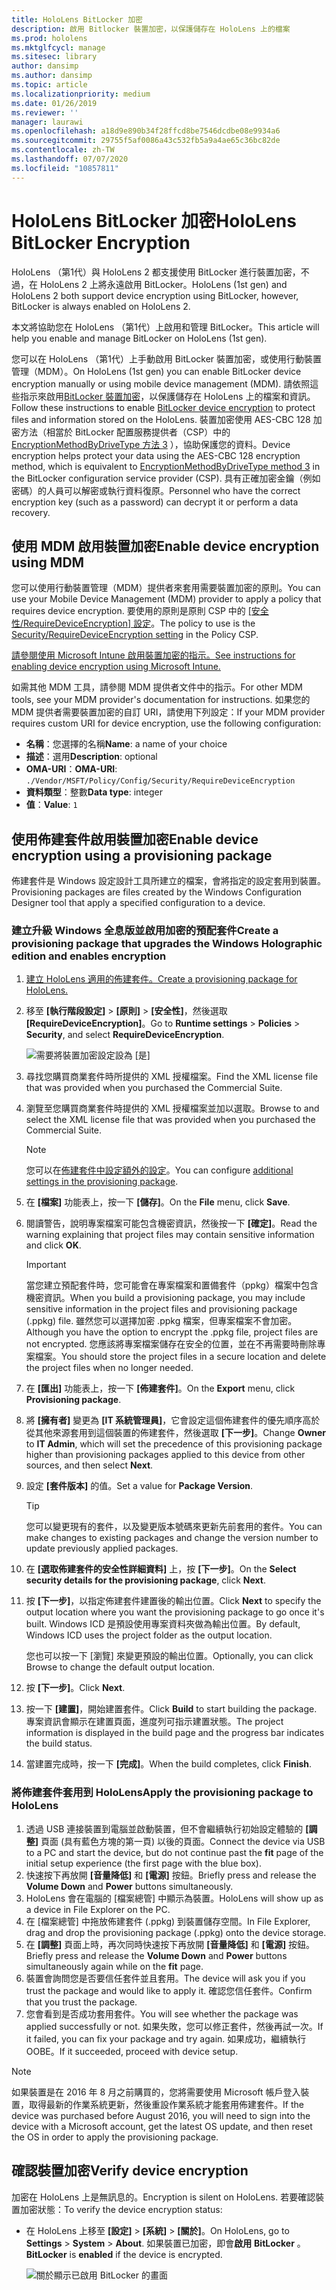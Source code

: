 ```yaml
---
title: HoloLens BitLocker 加密
description: 啟用 Bitlocker 裝置加密，以保護儲存在 HoloLens 上的檔案
ms.prod: hololens
ms.mktglfcycl: manage
ms.sitesec: library
author: dansimp
ms.author: dansimp
ms.topic: article
ms.localizationpriority: medium
ms.date: 01/26/2019
ms.reviewer: ''
manager: laurawi
ms.openlocfilehash: a18d9e890b34f28ffcd8be7546dcdbe08e9934a6
ms.sourcegitcommit: 29755f5af0086a43c532fb5a9a4ae65c36bc82de
ms.contentlocale: zh-TW
ms.lasthandoff: 07/07/2020
ms.locfileid: "10857811"
---
```

# <span data-ttu-id="5beab-103">HoloLens BitLocker 加密</span><span class="sxs-lookup"><span data-stu-id="5beab-103">HoloLens BitLocker Encryption</span></span>

<span data-ttu-id="5beab-104">HoloLens （第1代）與 HoloLens 2 都支援使用 BitLocker 進行裝置加密，不過，在 HoloLens 2 上將永遠啟用 BitLocker。</span><span class="sxs-lookup"><span data-stu-id="5beab-104">HoloLens (1st gen) and HoloLens 2 both support device encryption using BitLocker, however, BitLocker is always enabled on HoloLens 2.</span></span>

<span data-ttu-id="5beab-105">本文將協助您在 HoloLens （第1代）上啟用和管理 BitLocker。</span><span class="sxs-lookup"><span data-stu-id="5beab-105">This article will help you enable and manage BitLocker on HoloLens (1st gen).</span></span>

<span data-ttu-id="5beab-106">您可以在 HoloLens （第1代）上手動啟用 BitLocker 裝置加密，或使用行動裝置管理（MDM）。</span><span class="sxs-lookup"><span data-stu-id="5beab-106">On HoloLens (1st gen) you can enable BitLocker device encryption manually or using mobile device management (MDM).</span></span> <span data-ttu-id="5beab-107">請依照這些指示來啟用[BitLocker 裝置加密](https://docs.microsoft.com/windows/security/information-protection/bitlocker/bitlocker-device-encryption-overview-windows-10#bitlocker-device-encryption)，以保護儲存在 HoloLens 上的檔案和資訊。</span><span class="sxs-lookup"><span data-stu-id="5beab-107">Follow these instructions to enable [BitLocker device encryption](https://docs.microsoft.com/windows/security/information-protection/bitlocker/bitlocker-device-encryption-overview-windows-10#bitlocker-device-encryption) to protect files and information stored on the HoloLens.</span></span> <span data-ttu-id="5beab-108">裝置加密使用 AES-CBC 128 加密方法（相當於 BitLocker 配置服務提供者（CSP）中的[EncryptionMethodByDriveType 方法 3](https://docs.microsoft.com/windows/client-management/mdm/bitlocker-csp#encryptionmethodbydrivetype) ），協助保護您的資料。</span><span class="sxs-lookup"><span data-stu-id="5beab-108">Device encryption helps protect your data using the AES-CBC 128 encryption method, which is equivalent to [EncryptionMethodByDriveType method 3](https://docs.microsoft.com/windows/client-management/mdm/bitlocker-csp#encryptionmethodbydrivetype) in the BitLocker configuration service provider (CSP).</span></span> <span data-ttu-id="5beab-109">具有正確加密金鑰（例如密碼）的人員可以解密或執行資料復原。</span><span class="sxs-lookup"><span data-stu-id="5beab-109">Personnel who have the correct encryption key (such as a password) can decrypt it or perform a data recovery.</span></span>

## <span data-ttu-id="5beab-110">使用 MDM 啟用裝置加密</span><span class="sxs-lookup"><span data-stu-id="5beab-110">Enable device encryption using MDM</span></span>

<span data-ttu-id="5beab-111">您可以使用行動裝置管理（MDM）提供者來套用需要裝置加密的原則。</span><span class="sxs-lookup"><span data-stu-id="5beab-111">You can use your Mobile Device Management (MDM) provider to apply a policy that requires device encryption.</span></span> <span data-ttu-id="5beab-112">要使用的原則是原則 CSP 中的 [[安全性/RequireDeviceEncryption] 設定](https://docs.microsoft.com/windows/client-management/mdm/policy-csp-security#security-requiredeviceencryption)。</span><span class="sxs-lookup"><span data-stu-id="5beab-112">The policy to use is the [Security/RequireDeviceEncryption setting](https://docs.microsoft.com/windows/client-management/mdm/policy-csp-security#security-requiredeviceencryption) in the Policy CSP.</span></span>

[<span data-ttu-id="5beab-113">請參閱使用 Microsoft Intune 啟用裝置加密的指示。</span><span class="sxs-lookup"><span data-stu-id="5beab-113">See instructions for enabling device encryption using Microsoft Intune.</span></span>](https://docs.microsoft.com/intune/compliance-policy-create-windows#windows-holographic-for-business)

<span data-ttu-id="5beab-114">如需其他 MDM 工具，請參閱 MDM 提供者文件中的指示。</span><span class="sxs-lookup"><span data-stu-id="5beab-114">For other MDM tools, see your MDM provider's documentation for instructions.</span></span> <span data-ttu-id="5beab-115">如果您的 MDM 提供者需要裝置加密的自訂 URI，請使用下列設定：</span><span class="sxs-lookup"><span data-stu-id="5beab-115">If your MDM provider requires custom URI for device encryption, use the following configuration:</span></span>

- <span data-ttu-id="5beab-116">**名稱**：您選擇的名稱</span><span class="sxs-lookup"><span data-stu-id="5beab-116">**Name**: a name of your choice</span></span>
- <span data-ttu-id="5beab-117">**描述**：選用</span><span class="sxs-lookup"><span data-stu-id="5beab-117">**Description**: optional</span></span>
- <span data-ttu-id="5beab-118">**OMA-URI**：</span><span class="sxs-lookup"><span data-stu-id="5beab-118">**OMA-URI**:</span></span> `./Vendor/MSFT/Policy/Config/Security/RequireDeviceEncryption`
- <span data-ttu-id="5beab-119">**資料類型**：整數</span><span class="sxs-lookup"><span data-stu-id="5beab-119">**Data type**: integer</span></span>
- <span data-ttu-id="5beab-120">**值**：</span><span class="sxs-lookup"><span data-stu-id="5beab-120">**Value**:</span></span> `1`

## <span data-ttu-id="5beab-121">使用佈建套件啟用裝置加密</span><span class="sxs-lookup"><span data-stu-id="5beab-121">Enable device encryption using a provisioning package</span></span>

<span data-ttu-id="5beab-122">佈建套件是 Windows 設定設計工具所建立的檔案，會將指定的設定套用到裝置。</span><span class="sxs-lookup"><span data-stu-id="5beab-122">Provisioning packages are files created by the Windows Configuration Designer tool that apply a specified configuration to a device.</span></span> 

### <span data-ttu-id="5beab-123">建立升級 Windows 全息版並啟用加密的預配套件</span><span class="sxs-lookup"><span data-stu-id="5beab-123">Create a provisioning package that upgrades the Windows Holographic edition and enables encryption</span></span>

1. [<span data-ttu-id="5beab-124">建立 HoloLens 適用的佈建套件。</span><span class="sxs-lookup"><span data-stu-id="5beab-124">Create a provisioning package for HoloLens.</span></span>](hololens-provisioning.md)
1. <span data-ttu-id="5beab-125">移至 **\[執行階段設定\]** > **\[原則\]** > **\[安全性\]**，然後選取 **\[RequireDeviceEncryption\]**。</span><span class="sxs-lookup"><span data-stu-id="5beab-125">Go to **Runtime settings** > **Policies** > **Security**, and select **RequireDeviceEncryption**.</span></span>

    ![需要將裝置加密設定設為 \[是\]](images/device-encryption.png)

1. <span data-ttu-id="5beab-127">尋找您購買商業套件時所提供的 XML 授權檔案。</span><span class="sxs-lookup"><span data-stu-id="5beab-127">Find the XML license file that was provided when you purchased the Commercial Suite.</span></span>

1. <span data-ttu-id="5beab-128">瀏覽至您購買商業套件時提供的 XML 授權檔案並加以選取。</span><span class="sxs-lookup"><span data-stu-id="5beab-128">Browse to and select the XML license file that was provided when you purchased the Commercial Suite.</span></span>
    > [!NOTE]
    > <span data-ttu-id="5beab-129">您可以在[佈建套件中設定額外的設定](hololens-provisioning.md)。</span><span class="sxs-lookup"><span data-stu-id="5beab-129">You can configure [additional settings in the provisioning package](hololens-provisioning.md).</span></span>

1. <span data-ttu-id="5beab-130">在 **\[檔案\]** 功能表上，按一下 **\[儲存\]**。</span><span class="sxs-lookup"><span data-stu-id="5beab-130">On the **File** menu, click **Save**.</span></span> 

1. <span data-ttu-id="5beab-131">閱讀警告，說明專案檔案可能包含機密資訊，然後按一下 **[確定]**。</span><span class="sxs-lookup"><span data-stu-id="5beab-131">Read the warning explaining that project files may contain sensitive information and click **OK**.</span></span>

    > [!IMPORTANT]
    > <span data-ttu-id="5beab-132">當您建立預配套件時，您可能會在專案檔案和置備套件（ppkg）檔案中包含機密資訊。</span><span class="sxs-lookup"><span data-stu-id="5beab-132">When you build a provisioning package, you may include sensitive information in the project files and provisioning package (.ppkg) file.</span></span> <span data-ttu-id="5beab-133">雖然您可以選擇加密 .ppkg 檔案，但專案檔案不會加密。</span><span class="sxs-lookup"><span data-stu-id="5beab-133">Although you have the option to encrypt the .ppkg file, project files are not encrypted.</span></span> <span data-ttu-id="5beab-134">您應該將專案檔案儲存在安全的位置，並在不再需要時刪除專案檔案。</span><span class="sxs-lookup"><span data-stu-id="5beab-134">You should store the project files in a secure location and delete the project files when no longer needed.</span></span>

1. <span data-ttu-id="5beab-135">在 **\[匯出\]** 功能表上，按一下 **\[佈建套件\]**。</span><span class="sxs-lookup"><span data-stu-id="5beab-135">On the **Export** menu, click **Provisioning package**.</span></span>
1. <span data-ttu-id="5beab-136">將 **\[擁有者\]** 變更為 **\[IT 系統管理員\]**，它會設定這個佈建套件的優先順序高於從其他來源套用到這個裝置的佈建套件，然後選取 **\[下一步\]**。</span><span class="sxs-lookup"><span data-stu-id="5beab-136">Change **Owner** to **IT Admin**, which will set the precedence of this provisioning package higher than provisioning packages applied to this device from other sources, and then select **Next**.</span></span>
1. <span data-ttu-id="5beab-137">設定 **\[套件版本\]** 的值。</span><span class="sxs-lookup"><span data-stu-id="5beab-137">Set a value for **Package Version**.</span></span>

    > [!TIP]
    > <span data-ttu-id="5beab-138">您可以變更現有的套件，以及變更版本號碼來更新先前套用的套件。</span><span class="sxs-lookup"><span data-stu-id="5beab-138">You can make changes to existing packages and change the version number to update previously applied packages.</span></span>

1. <span data-ttu-id="5beab-139">在 **\[選取佈建套件的安全性詳細資料\]** 上，按 **\[下一步\]**。</span><span class="sxs-lookup"><span data-stu-id="5beab-139">On the **Select security details for the provisioning package**, click **Next**.</span></span>
1. <span data-ttu-id="5beab-140">按 **\[下一步\]**，以指定佈建套件建置後的輸出位置。</span><span class="sxs-lookup"><span data-stu-id="5beab-140">Click **Next** to specify the output location where you want the provisioning package to go once it's built.</span></span> <span data-ttu-id="5beab-141">Windows ICD 是預設使用專案資料夾做為輸出位置。</span><span class="sxs-lookup"><span data-stu-id="5beab-141">By default, Windows ICD uses the project folder as the output location.</span></span>

    <span data-ttu-id="5beab-142">您也可以按一下 \[瀏覽\] 來變更預設的輸出位置。</span><span class="sxs-lookup"><span data-stu-id="5beab-142">Optionally, you can click Browse to change the default output location.</span></span>

1. <span data-ttu-id="5beab-143">按 **\[下一步\]**。</span><span class="sxs-lookup"><span data-stu-id="5beab-143">Click **Next**.</span></span>
1. <span data-ttu-id="5beab-144">按一下 **\[建置\]**，開始建置套件。</span><span class="sxs-lookup"><span data-stu-id="5beab-144">Click **Build** to start building the package.</span></span> <span data-ttu-id="5beab-145">專案資訊會顯示在建置頁面，進度列可指示建置狀態。</span><span class="sxs-lookup"><span data-stu-id="5beab-145">The project information is displayed in the build page and the progress bar indicates the build status.</span></span>
1. <span data-ttu-id="5beab-146">當建置完成時，按一下 **\[完成\]**。</span><span class="sxs-lookup"><span data-stu-id="5beab-146">When the build completes, click **Finish**.</span></span>

### <span data-ttu-id="5beab-147">將佈建套件套用到 HoloLens</span><span class="sxs-lookup"><span data-stu-id="5beab-147">Apply the provisioning package to HoloLens</span></span>

1. <span data-ttu-id="5beab-148">透過 USB 連接裝置到電腦並啟動裝置，但不會繼續執行初始設定體驗的 **\[調整\]** 頁面 (具有藍色方塊的第一頁) 以後的頁面。</span><span class="sxs-lookup"><span data-stu-id="5beab-148">Connect the device via USB to a PC and start the device, but do not continue past the **fit** page of the initial setup experience (the first page with the blue box).</span></span>
1. <span data-ttu-id="5beab-149">快速按下再放開 **\[音量降低\]** 和 **\[電源\]** 按鈕。</span><span class="sxs-lookup"><span data-stu-id="5beab-149">Briefly press and release the **Volume Down** and **Power** buttons simultaneously.</span></span>
1. <span data-ttu-id="5beab-150">HoloLens 會在電腦的 \[檔案總管\] 中顯示為裝置。</span><span class="sxs-lookup"><span data-stu-id="5beab-150">HoloLens will show up as a device in File Explorer on the PC.</span></span>
1. <span data-ttu-id="5beab-151">在 \[檔案總管\] 中拖放佈建套件 (.ppkg) 到裝置儲存空間。</span><span class="sxs-lookup"><span data-stu-id="5beab-151">In File Explorer, drag and drop the provisioning package (.ppkg) onto the device storage.</span></span>
1. <span data-ttu-id="5beab-152">在 **\[調整\]** 頁面上時，再次同時快速按下再放開 **\[音量降低\]** 和 **\[電源\]** 按鈕。</span><span class="sxs-lookup"><span data-stu-id="5beab-152">Briefly press and release the **Volume Down** and **Power** buttons simultaneously again while on the **fit** page.</span></span>
1. <span data-ttu-id="5beab-153">裝置會詢問您是否要信任套件並且套用。</span><span class="sxs-lookup"><span data-stu-id="5beab-153">The device will ask you if you trust the package and would like to apply it.</span></span> <span data-ttu-id="5beab-154">確認您信任套件。</span><span class="sxs-lookup"><span data-stu-id="5beab-154">Confirm that you trust the package.</span></span>
1. <span data-ttu-id="5beab-155">您會看到是否成功套用套件。</span><span class="sxs-lookup"><span data-stu-id="5beab-155">You will see whether the package was applied successfully or not.</span></span> <span data-ttu-id="5beab-156">如果失敗，您可以修正套件，然後再試一次。</span><span class="sxs-lookup"><span data-stu-id="5beab-156">If it failed, you can fix your package and try again.</span></span> <span data-ttu-id="5beab-157">如果成功，繼續執行 OOBE。</span><span class="sxs-lookup"><span data-stu-id="5beab-157">If it succeeded, proceed with device setup.</span></span>

> [!NOTE]
> <span data-ttu-id="5beab-158">如果裝置是在 2016 年 8 月之前購買的，您將需要使用 Microsoft 帳戶登入裝置，取得最新的作業系統更新，然後重設作業系統才能套用佈建套件。</span><span class="sxs-lookup"><span data-stu-id="5beab-158">If the device was purchased before August 2016, you will need to sign into the device with a Microsoft account, get the latest OS update, and then reset the OS in order to apply the provisioning package.</span></span>

## <span data-ttu-id="5beab-159">確認裝置加密</span><span class="sxs-lookup"><span data-stu-id="5beab-159">Verify device encryption</span></span>

<span data-ttu-id="5beab-160">加密在 HoloLens 上是無訊息的。</span><span class="sxs-lookup"><span data-stu-id="5beab-160">Encryption is silent on HoloLens.</span></span> <span data-ttu-id="5beab-161">若要確認裝置加密狀態：</span><span class="sxs-lookup"><span data-stu-id="5beab-161">To verify the device encryption status:</span></span>

- <span data-ttu-id="5beab-162">在 HoloLens 上移至 **\[設定\]** > **\[系統\]** > **\[關於\]**。</span><span class="sxs-lookup"><span data-stu-id="5beab-162">On HoloLens, go to **Settings** > **System** > **About**.</span></span> <span data-ttu-id="5beab-163">如果裝置已加密，即會**啟用** **BitLocker** 。</span><span class="sxs-lookup"><span data-stu-id="5beab-163">**BitLocker** is **enabled** if the device is encrypted.</span></span> 

    ![關於顯示已啟用 BitLocker 的畫面](images/about-encryption.png)
